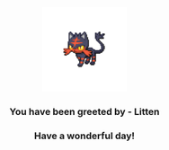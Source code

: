 <p align="center">
    <img src="https://raw.githubusercontent.com/PokeAPI/sprites/master/sprites/pokemon/725.png" width="150" height="150">
</p>
<h3 align="center">You have been greeted by - <b>Litten</b></h3>
<h3 align="center">Have a wonderful day!</h3>
